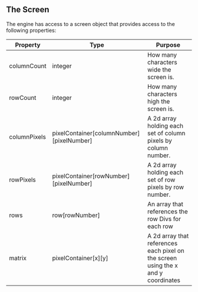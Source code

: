 ## The Screen

The engine has access to a screen object that provides access to the following properties:

| Property | Type | Purpose |
| -------- | ---- |------- |
| columnCount | integer | How many characters wide the screen is. |
| rowCount | integer | How many characters high the screen is. |
| columnPixels | pixelContainer[columnNumber][pixelNumber] | A 2d array holding each set of column pixels by column number. |
| rowPixels | pixelContainer[rowNumber][pixelNumber] | A 2d array holding each set of row pixels by row number. | 
| rows | row[rowNumber] | An array that references the row Divs for each row |
| matrix | pixelContainer[x][y] | A 2d array that references each pixel on the screen using the x and y coordinates |